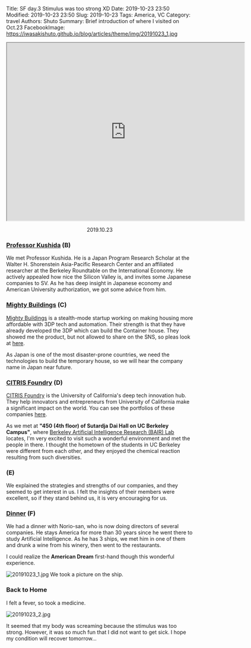 Title: SF day.3 Stimulus was too strong XD
Date: 2019-10-23 23:50
Modified: 2019-10-23 23:50
Slug: 2019-10-23
Tags: America, VC
Category: travel
Authors: Shuto
Summary: Brief introduction of where I visited on Oct.23
FacebookImage: https://iwasakishuto.github.io/blog/articles/theme/img/20191023_1.jpg

<center>
  <iframe src="https://www.google.com/maps/d/u/0/embed?mid=1SBE5MsI4Rzxh_KoVG5H-7K5xjDlCSmRu" width="640" height="480"></iframe>
  <p>2019.10.23</p>
</center>

### [Professor Kushida](https://aparc.fsi.stanford.edu/people/kenji_e_kushida) (B)
We met Professor Kushida. He is a Japan Program Research Scholar at the Walter H. Shorenstein Asia-Pacific Research Center and an affiliated researcher at the Berkeley Roundtable on the International Economy. He actively appealed how nice the Silicon Valley is, and invites some Japanese companies to SV. As he has deep insight in Japanese economy and American University authorization, we got some advice from him.

### [Mighty Buildings](https://www.mightybuildings.com/) (C)
[Mighty Buildings](https://www.mightybuildings.com/) is a stealth-mode startup working on making housing more affordable with 3DP tech and automation. Their strength is that they have already developed the 3DP which can build the Container house. They showed me the product, but not allowed to share on the SNS, so pleas look at [here](https://www.facebook.com/mightybuildings/videos/204401590455156/).

As Japan is one of the most disaster-prone countries, we need the technologies to build the temporary house, so we will hear the company name in Japan near future.

### [CITRIS Foundry](https://citrisfoundry.org/) (D)
[CITRIS Foundry](https://citrisfoundry.org/) is the University of California's deep tech innovation hub. They help innovators and entrepreneurs from University of California make a significant impact on the world. You can see the portfolios of these companies [here](https://citrisfoundry.org/portfolio/).

As we met at **"450 (4th floor) of Sutardja Dai Hall on UC Berkeley Campus"**, where [Berkeley Artificial Intelligence Research (BAIR) Lab](https://bair.berkeley.edu/) locates, I'm very excited to visit such a wonderful environment and met the people in there. I thought the hometown of the students in UC Berkeley were different from each other, and they enjoyed the chemical reaction resulting from such diversities.

###  (E)
We explained the strategies and strengths of our companies, and they seemed to get interest in us. I felt the insights of their members were excellent, so if they stand behind us, it is very encouraging for us.

### [Dinner](https://www.legaragebistrosausalito.com/location/le-garage-bistro/) (F)
We had a dinner with Norio-san, who is now doing directors of several companies. He stays America for more than 30 years since he went there to study Artificial Intelligence. As he has 3 ships, we met him in one of them and drunk a wine from his winery, then went to the restaurants.

I could realize the **American Dream** first-hand though this wonderful experience.

![20191023_1.jpg](theme/img/20191023_1.jpg)
We took a picture on the ship.

### Back to Home
I felt a fever, so took a medicine.

![20191023_2.jpg](theme/img/20191023_2.jpg)

It seemed that my body was screaming because the stimulus was too strong. However, it was so much fun that I did not want to get sick. I hope my condition will recover tomorrow...
